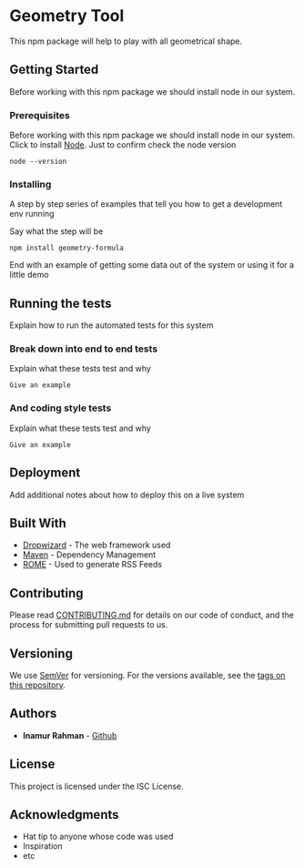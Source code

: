 # Geometry Tool

This npm package will help to play with all geometrical shape.

## Getting Started

Before working with this npm package we should install node in our system.

### Prerequisites

Before working with this npm package we should install node in our system. Click to install [Node](https://nodejs.org/en/download/). Just to confirm check the node version

```
node --version
```

### Installing

A step by step series of examples that tell you how to get a development env running

Say what the step will be

```
npm install geometry-formula
```

End with an example of getting some data out of the system or using it for a little demo

## Running the tests

Explain how to run the automated tests for this system

### Break down into end to end tests

Explain what these tests test and why

```
Give an example
```

### And coding style tests

Explain what these tests test and why

```
Give an example
```

## Deployment

Add additional notes about how to deploy this on a live system

## Built With

* [Dropwizard](http://www.dropwizard.io/1.0.2/docs/) - The web framework used
* [Maven](https://maven.apache.org/) - Dependency Management
* [ROME](https://rometools.github.io/rome/) - Used to generate RSS Feeds

## Contributing

Please read [CONTRIBUTING.md](https://gist.github.com/PurpleBooth/b24679402957c63ec426) for details on our code of conduct, and the process for submitting pull requests to us.

## Versioning

We use [SemVer](http://semver.org/) for versioning. For the versions available, see the [tags on this repository](https://github.com/your/project/tags). 

## Authors

* **Inamur Rahman**  - [Github](https://github.com/iamrahman)

## License

This project is licensed under the ISC License.

## Acknowledgments

* Hat tip to anyone whose code was used
* Inspiration
* etc

